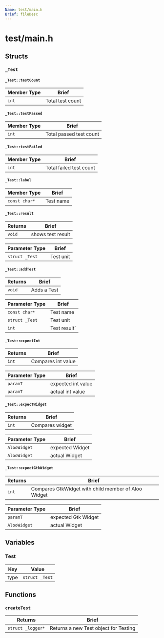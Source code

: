 ```yaml
---
Name: test/main.h
Brief: fileDesc
---
```


# test/main.h

## Structs

### `_Test`

#### `_Test::testCount`

| Member Type | Brief            |
| ----------- | ---------------- |
| `int`       | Total test count |

#### `_Test::testPassed`

| Member Type | Brief                   |
| ----------- | ----------------------- |
| `int`       | Total passed test count |

#### `_Test::testFailed`

| Member Type | Brief                   |
| ----------- | ----------------------- |
| `int`       | Total failed test count |

#### `_Test::label`

| Member Type   | Brief     |
| ------------- | --------- |
| `const char*` | Test name |

#### `_Test::result`

| Returns | Brief             |
| ------- | ----------------- |
| `void`  | shows test result |

| Parameter Type | Brief     |
| -------------- | --------- |
| `struct _Test` | Test unit |

#### `_Test::addTest`

| Returns | Brief       |
| ------- | ----------- |
| `void`  | Adds a Test |

| Parameter Type | Brief        |
| -------------- | ------------ |
| `const char*`  | Test name    |
| `struct _Test` | Test unit    |
| `int`          | Test result` |

#### `_Test::expectInt`

| Returns | Brief              |
| ------- | ------------------ |
| `int`   | Compares int value |

| Parameter Type | Brief              |
| -------------- | ------------------ |
| `paramT`       | expected int value |
| `paramT`       | actual int value   |

#### `_Test::expectWidget`

| Returns | Brief           |
| ------- | --------------- |
| `int`   | Compares widget |

| Parameter Type | Brief           |
| -------------- | --------------- |
| `AlooWidget`   | expected Widget |
| `AlooWidget`   | actual Widget   |

#### `_Test::expectGtkWidget`

| Returns | Brief                                               |
| ------- | --------------------------------------------------- |
| `int`   | Compares GtkWidget with child member of Aloo Widget |

| Parameter Type | Brief               |
| -------------- | ------------------- |
| `paramT`       | expected Gtk Widget |
| `AlooWidget`   | actual Widget       |

## Variables

### Test

| Key  | Value          |
| ---- | -------------- |
| type | `struct _Test` |

## Functions

### `createTest`

| Returns           | Brief                                 |
| ----------------- | ------------------------------------- |
| `struct _logger*` | Returns a new Test object for Testing |
